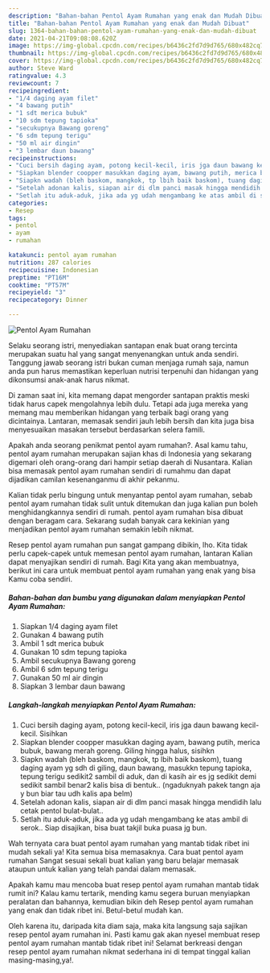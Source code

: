 ```yaml
---
description: "Bahan-bahan Pentol Ayam Rumahan yang enak dan Mudah Dibuat"
title: "Bahan-bahan Pentol Ayam Rumahan yang enak dan Mudah Dibuat"
slug: 1364-bahan-bahan-pentol-ayam-rumahan-yang-enak-dan-mudah-dibuat
date: 2021-04-21T09:08:08.620Z
image: https://img-global.cpcdn.com/recipes/b6436c2fd7d9d765/680x482cq70/pentol-ayam-rumahan-foto-resep-utama.jpg
thumbnail: https://img-global.cpcdn.com/recipes/b6436c2fd7d9d765/680x482cq70/pentol-ayam-rumahan-foto-resep-utama.jpg
cover: https://img-global.cpcdn.com/recipes/b6436c2fd7d9d765/680x482cq70/pentol-ayam-rumahan-foto-resep-utama.jpg
author: Steve Ward
ratingvalue: 4.3
reviewcount: 7
recipeingredient:
- "1/4 daging ayam filet"
- "4 bawang putih"
- "1 sdt merica bubuk"
- "10 sdm tepung tapioka"
- "secukupnya Bawang goreng"
- "6 sdm tepung terigu"
- "50 ml air dingin"
- "3 lembar daun bawang"
recipeinstructions:
- "Cuci bersih daging ayam, potong kecil-kecil, iris jga daun bawang kecil-kecil. Sisihkan"
- "Siapkan blender coopper masukkan daging ayam, bawang putih, merica bubuk, bawang merah goreng. Giling hingga halus, sisihkn"
- "Siapkn wadah (bleh baskom, mangkok, tp lbih baik baskom), tuang daging ayam yg sdh di giling, daun bawang, masukkn tepung tapioka, tepung terigu sedikit2 sambil di aduk, dan di kasih air es jg sedikit demi sedikit sambil benar2 kalis bisa di bentuk.. (ngaduknyah pakek tangn aja y bun biar tau udh kalis apa belm)"
- "Setelah adonan kalis, siapan air di dlm panci masak hingga mendidih lalu cetak pentol bulat-bulat.."
- "Setlah itu aduk-aduk, jika ada yg udah mengambang ke atas ambil di serok.. Siap disajikan, bisa buat takjil buka puasa jg bun."
categories:
- Resep
tags:
- pentol
- ayam
- rumahan

katakunci: pentol ayam rumahan 
nutrition: 287 calories
recipecuisine: Indonesian
preptime: "PT16M"
cooktime: "PT57M"
recipeyield: "3"
recipecategory: Dinner

---
```



![Pentol Ayam Rumahan](https://img-global.cpcdn.com/recipes/b6436c2fd7d9d765/680x482cq70/pentol-ayam-rumahan-foto-resep-utama.jpg)

Selaku seorang istri, menyediakan santapan enak buat orang tercinta merupakan suatu hal yang sangat menyenangkan untuk anda sendiri. Tanggung jawab seorang istri bukan cuman menjaga rumah saja, namun anda pun harus memastikan keperluan nutrisi terpenuhi dan hidangan yang dikonsumsi anak-anak harus nikmat.

Di zaman  saat ini, kita memang dapat mengorder santapan praktis meski tidak harus capek mengolahnya lebih dulu. Tetapi ada juga mereka yang memang mau memberikan hidangan yang terbaik bagi orang yang dicintainya. Lantaran, memasak sendiri jauh lebih bersih dan kita juga bisa menyesuaikan masakan tersebut berdasarkan selera famili. 



Apakah anda seorang penikmat pentol ayam rumahan?. Asal kamu tahu, pentol ayam rumahan merupakan sajian khas di Indonesia yang sekarang digemari oleh orang-orang dari hampir setiap daerah di Nusantara. Kalian bisa memasak pentol ayam rumahan sendiri di rumahmu dan dapat dijadikan camilan kesenanganmu di akhir pekanmu.

Kalian tidak perlu bingung untuk menyantap pentol ayam rumahan, sebab pentol ayam rumahan tidak sulit untuk ditemukan dan juga kalian pun boleh menghidangkannya sendiri di rumah. pentol ayam rumahan bisa dibuat dengan beragam cara. Sekarang sudah banyak cara kekinian yang menjadikan pentol ayam rumahan semakin lebih nikmat.

Resep pentol ayam rumahan pun sangat gampang dibikin, lho. Kita tidak perlu capek-capek untuk memesan pentol ayam rumahan, lantaran Kalian dapat menyajikan sendiri di rumah. Bagi Kita yang akan membuatnya, berikut ini cara untuk membuat pentol ayam rumahan yang enak yang bisa Kamu coba sendiri.

<!--inarticleads1-->

##### Bahan-bahan dan bumbu yang digunakan dalam menyiapkan Pentol Ayam Rumahan:

1. Siapkan 1/4 daging ayam filet
1. Gunakan 4 bawang putih
1. Ambil 1 sdt merica bubuk
1. Gunakan 10 sdm tepung tapioka
1. Ambil secukupnya Bawang goreng
1. Ambil 6 sdm tepung terigu
1. Gunakan 50 ml air dingin
1. Siapkan 3 lembar daun bawang




<!--inarticleads2-->

##### Langkah-langkah menyiapkan Pentol Ayam Rumahan:

1. Cuci bersih daging ayam, potong kecil-kecil, iris jga daun bawang kecil-kecil. Sisihkan
1. Siapkan blender coopper masukkan daging ayam, bawang putih, merica bubuk, bawang merah goreng. Giling hingga halus, sisihkn
1. Siapkn wadah (bleh baskom, mangkok, tp lbih baik baskom), tuang daging ayam yg sdh di giling, daun bawang, masukkn tepung tapioka, tepung terigu sedikit2 sambil di aduk, dan di kasih air es jg sedikit demi sedikit sambil benar2 kalis bisa di bentuk.. (ngaduknyah pakek tangn aja y bun biar tau udh kalis apa belm)
1. Setelah adonan kalis, siapan air di dlm panci masak hingga mendidih lalu cetak pentol bulat-bulat..
1. Setlah itu aduk-aduk, jika ada yg udah mengambang ke atas ambil di serok.. Siap disajikan, bisa buat takjil buka puasa jg bun.




Wah ternyata cara buat pentol ayam rumahan yang mantab tidak ribet ini mudah sekali ya! Kita semua bisa memasaknya. Cara buat pentol ayam rumahan Sangat sesuai sekali buat kalian yang baru belajar memasak ataupun untuk kalian yang telah pandai dalam memasak.

Apakah kamu mau mencoba buat resep pentol ayam rumahan mantab tidak rumit ini? Kalau kamu tertarik, mending kamu segera buruan menyiapkan peralatan dan bahannya, kemudian bikin deh Resep pentol ayam rumahan yang enak dan tidak ribet ini. Betul-betul mudah kan. 

Oleh karena itu, daripada kita diam saja, maka kita langsung saja sajikan resep pentol ayam rumahan ini. Pasti kamu gak akan nyesel membuat resep pentol ayam rumahan mantab tidak ribet ini! Selamat berkreasi dengan resep pentol ayam rumahan nikmat sederhana ini di tempat tinggal kalian masing-masing,ya!.

